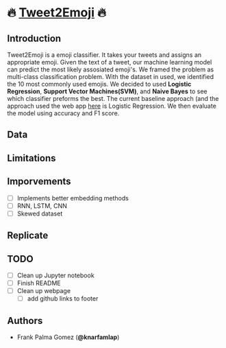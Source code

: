 # :fire: [Tweet2Emoji](https://tweet02emoji.herokuapp.com/) :fire:

## Introduction

Tweet2Emoji is a emoji classifier. It takes your tweets and assigns an appropriate emoji. Given the text of a tweet, our machine learning model can predict the most likely assosiated emoji's. We framed the problem as multi-class classification problem. With the dataset in used, we identified the 10 most commonly used emojis. We decided to used **Logistic Regression**, **Support Vector Machines(SVM)**, and **Naive Bayes** to see which classifier preforms the best. The current baseline approach (and the approach used the web app [here](Tweet2Emoji](https://tweet02emoji.herokuapp.com/)) is Logistic Regression. We then evaluate the model using accuracy and F1 score.


## Data




## Limitations

## Imporvements
- [ ] Implements better embedding methods
- [ ] RNN, LSTM, CNN
- [ ] Skewed dataset 

## Replicate 

## TODO
- [ ] Clean up Jupyter notebook
- [ ] Finish README
- [ ] Clean up webpage
  - [ ] add github links to footer

## Authors
- Frank Palma Gomez  (**@knarfamlap**)